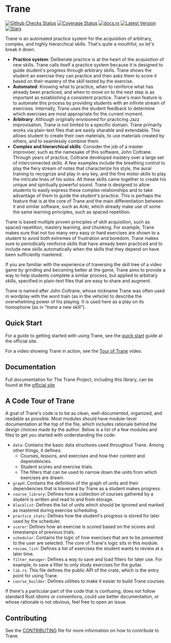 # Trane

[![Github Checks Status](https://img.shields.io/github/checks-status/trane-project/trane/master)](https://github.com/trane-project/trane/actions?query=branch%3Amaster)
[![Coverage Status](https://img.shields.io/coverallsCoverage/github/trane-project/trane)](https://coveralls.io/github/trane-project/trane?branch=master)
[![docs.rs](https://img.shields.io/docsrs/trane)](https://docs.rs/trane)
[![Latest Version](https://img.shields.io/crates/v/trane)](https://crates.io/crates/trane)
[![Stars](https://img.shields.io/github/stars/trane-project/trane?style=social)](https://github.com/trane-project/trane/stargazers)

Trane is an automated practice system for the acquisition of arbitrary, complex, and highly
hierarchical skills. That's quite a mouthful, so let's break it down.

- **Practice system**: Deliberate practice is at the heart of the acquisition of new skills. Trane
  calls itself a practice system because it is designed to guide student's progress through
  arbitrary skills. Trane shows the student an exercise they can practice and then asks them to
  score it based on their mastery of the skill tested by the exercise.
- **Automated**: Knowing what to practice, when to reinforce what has already been practiced, and
  when to move on to the next step is as important as establishing a consistent practice. Trane's
  main feature is to automate this process by providing students with an infinite stream of
  exercises. Internally, Trane uses the student feedback to determine which exercises are most
  appropriate for the current moment.
- **Arbitrary**: Although originally envisioned for practicing Jazz improvisation, Trane is not
  limited to a specific domain. Trane primarily works via plain-text files that are easily sharable
  and extendable. This allows student to create their own materials, to use materials created by
  others, and to seamlessly combine them. 
- **Complex and hierarchical skills**: Consider the job of a master improviser, such as the namesake
  of this software, John Coltrane. Through years of practice, Coltrane developed mastery over a
  large set of interconnected skills. A few examples include the breathing control to play the fiery
  stream of notes that characterize his style, the aural training to recognize and play in any key,
  and the fine motor skills to play the intricate lines of his solos. All these skills came together
  to create his unique and spiritually powerful sound. Trane is designed to allow students to easily
  express these complex relationships and to take advantage of them to guide the student's practice.
  This is perhaps the feature that is at the core of Trane and the main differentiation between it
  and similar software, such as Anki, which already make use of some the same learning principles,
  such as spaced repetition.

Trane is based multiple proven principles of skill acquisition, such as spaced repetition, mastery
learning, and chunking. For example, Trane makes sure that not too many very easy or hard exercises
are shown to a student to avoid both extremes of frustration and boredom. Trane makes sure to
periodically reinforce skills that have already been practiced and to include new skills
automatically when the skills that they depend on have been sufficiently mastered.

If you are familiar with the experience of traversing the skill tree of a video game by grinding and
becoming better at the game, Trane aims to provide a way to help students complete a similar
process, but applied to arbitrary skills, specified in plain-text files that are easy to share and
augment.

Trane is named after John Coltrane, whose nickname Trane was often used in wordplay with the word
train (as in the vehicle) to describe the overwhelming power of his playing. It is used here as a
play on its homophone (as in "*trane* a new skill").

## Quick Start

For a guide to getting started with using Trane, see the [quick
start](https://trane-project.github.io/quick_start.html) guide at the official site.

For a video showing Trane in action, see the [Tour of
Trane](https://www.youtube.com/watch?v=3ZTUBvYjWnw) video.

## Documentation

Full documentation for The Trane Project, including this library, can be found at the [official
site](https://trane-project.github.io/)

## A Code Tour of Trane

A goal of Trane's code is to be as clean, well-documented, organized, and readable as possible. Most
modules should have module-level documentation at the top of the file, which includes rationale
behind the design choices made by the author. Below is a list of a few modules and files to get you
started with understanding the code:

- `data`: Contains the basic data structures used throughout Trane. Among other things, it defines:
    - Courses, lessons, and exercises and how their content and dependencies.
    - Student scores and exercise trials.
    - The filters that can be used to narrow down the units from which exercises are drawn.
- `graph`: Contains the definition of the graph of units and their dependencies that is traversed by
  Trane as a student makes progress.
- `course_library`: Defines how a collection of courses gathered by a student is written and read
  to and from storage.
- `blacklist`: Defines the list of units which should be ignored and marked as mastered during
  exercise scheduling.
- `practice_stats`: Defines how the student's progress is stored for later used by the scheduler.
- `scorer`: Defines how an exercise is scored based on the scores and timestamps of previous trials.
- `scheduler`: Contains the logic of how exercises that are to be presented to the user are
  selected. The core of Trane's logic sits in this module.
- `review_list`: Defines a list of exercises the student wants to review at a later time.
- `filter_manager`: Defines a way to save and load filters for later use. For example, to save a
  filter to only study exercises for the guitar.
- `lib.rs`: This file defines the public API of the crate, which is the entry point for using Trane.
- `course_builder`: Defines utilities to make it easier to build Trane courses.

If there's a particular part of the code that is confusing, does not follow standard Rust idioms or
conventions, could use better documentation, or whose rationale is not obvious, feel free to open an
issue.

## Contributing

See the [CONTRIBUTING](https://github.com/trane-project/trane/blob/master/CONTRIBUTING.md) file for
more information on how to contribute to Trane.

